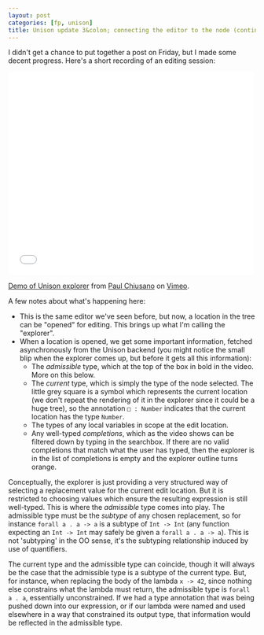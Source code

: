 ```yaml
---
layout: post
categories: [fp, unison]
title: Unison update 3&colon; connecting the editor to the node (continued)
---
```


I didn't get a chance to put together a post on Friday, but I made some decent progress. Here's a short recording of an editing session:

<iframe src="//player.vimeo.com/video/120408656" width="500" height="413" frameborder="0" webkitallowfullscreen mozallowfullscreen allowfullscreen></iframe> <p><a href="https://vimeo.com/120408656">Demo of Unison explorer</a> from <a href="https://vimeo.com/user37722330">Paul Chiusano</a> on <a href="https://vimeo.com">Vimeo</a>.</p>

A few notes about what's happening here:

* This is the same editor we've seen before, but now, a location in the tree can be "opened" for editing. This brings up what I'm calling the "explorer".
* When a location is opened, we get some important information, fetched asynchronously from the Unison backend (you might notice the small blip when the explorer comes up, but before it gets all this information):
  * The _admissible_ type, which at the top of the box in bold in the video. More on this below.
  * The _current_ type, which is simply the type of the node selected. The little grey square is a symbol which represents the current location (we don't repeat the rendering of it in the explorer since it could be a huge tree), so the annotation `□ : Number` indicates that the current location has the type `Number`.
  * The types of any local variables in scope at the edit location.
  * Any well-typed _completions_, which as the video shows can be filtered down by typing in the searchbox. If there are no valid completions that match what the user has typed, then the explorer is in  the list of completions is empty and the explorer outline turns orange.

Conceptually, the explorer is just providing a very structured way of selecting a replacement value for the current edit location. But it is restricted to choosing values which ensure the resulting expression is still well-typed. This is where the _admissible_ type comes into play. The admissible type must be the _subtype_ of any chosen replacement, so for instance `forall a . a -> a` is a subtype of `Int -> Int` (any function expecting an `Int -> Int` may safely be given a `forall a . a -> a`). This is not 'subtyping' in the OO sense, it's the subtyping relationship induced by use of quantifiers.

The current type and the admissible type can coincide, though it will always be the case that the admissible type is a subtype of the current type. But, for instance, when replacing the body of the lambda `x -> 42`, since nothing else constrains what the lambda must return, the admissible type is `forall a . a`, essentially unconstrained. If we had a type annotation that was being pushed down into our expression, or if our lambda were named and used elsewhere in a way that constrained its output type, that information would be reflected in the admissible type.

